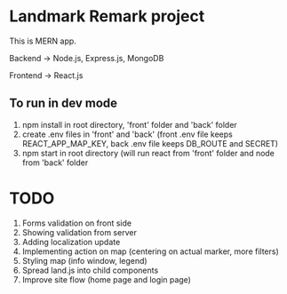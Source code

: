 # Landmark Remark project

This is MERN app.

Backend -> Node.js, Express.js, MongoDB

Frontend -> React.js

## To run in dev mode
1. npm install in root directory, 'front' folder and 'back' folder
2. create .env files in 'front' and 'back' (front .env file keeps REACT_APP_MAP_KEY, back .env file keeps DB_ROUTE and SECRET)
3. npm start in root directory (will run react from 'front' folder and node from 'back' folder


# TODO
1. Forms validation on front side
2. Showing validation from server
3. Adding localization update
4. Implementing action on map (centering on actual marker, more filters)
5. Styling map (info window, legend)
6. Spread land.js into child components
7. Improve site flow (home page and login page)
